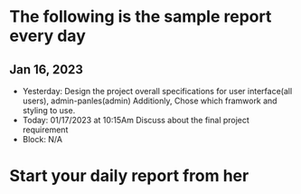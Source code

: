 # The following is the sample report every day
## Jan 16, 2023
* Yesterday: Design the project overall specifications for user 
  interface(all users), admin-panles(admin)
  Additionly, Chose which framwork and styling to use. 
* Today: 01/17/2023 at 10:15Am Discuss about the final project 
  requirement
* Block: N/A
# Start your daily report from her